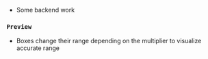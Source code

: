* Some backend work
### `Preview`
* Boxes change their range depending on the multiplier to visualize accurate range